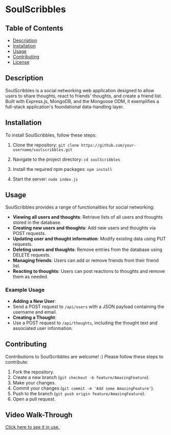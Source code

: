 # SoulScribbles

## Table of Contents

- [Description](#description)
- [Installation](#installation)
- [Usage](#usage)
- [Contributing](#contributing)
- [License](#license)

## Description

SoulScribbles is a social networking web application designed to allow users to share thoughts, react to friends' thoughts, and create a friend list. Built with Express.js, MongoDB, and the Mongoose ODM, it exemplifies a full-stack application's foundational data-handling layer.

## Installation

To install SoulScribbles, follow these steps:

1. Clone the repository:
`git clone https://github.com/your-username/soulscribbles.git`

2. Navigate to the project directory:
`cd soulScribbles`

3. Install the required npm packages:
`npm install`

4. Start the server:
`node index.js`


## Usage

SoulScribbles provides a range of functionalities for social networking:

- **Viewing all users and thoughts**: Retrieve lists of all users and thoughts stored in the database.
- **Creating new users and thoughts**: Add new users and thoughts via POST requests.
- **Updating user and thought information**: Modify existing data using PUT requests.
- **Deleting users and thoughts**: Remove entries from the database using DELETE requests.
- **Managing friends**: Users can add or remove friends from their friend list.
- **Reacting to thoughts**: Users can post reactions to thoughts and remove them as needed.

### Example Usage

- **Adding a New User**:
- Send a POST request to `/api/users` with a JSON payload containing the username and email.
- **Creating a Thought**:
- Use a POST request to `/api/thoughts`, including the thought text and associated user information.

## Contributing

Contributions to SoulScribbles are welcome! :) Please follow these steps to contribute:

1. Fork the repository.
2. Create a new branch (`git checkout -b feature/AmazingFeature`).
3. Make your changes.
4. Commit your changes (`git commit -m 'Add some AmazingFeature'`).
5. Push to the branch (`git push origin feature/AmazingFeature`).
6. Open a pull request.

## Video Walk-Through
[Click here to see it in use.](https://drive.google.com/file/d/1Fx6c4FiCSTgG9ksFwiaecaRTw_id_5_0/view)

